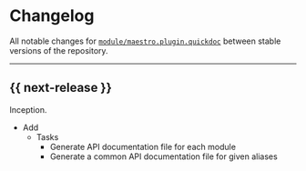# Changelog

All notable changes for [`module/maestro.plugin.quickdoc`](../) between stable versions of the
repository.


---


## {{ next-release }}

Inception.

- Add
    - Tasks
        - Generate API documentation file for each module
        - Generate a common API documentation file for given aliases
